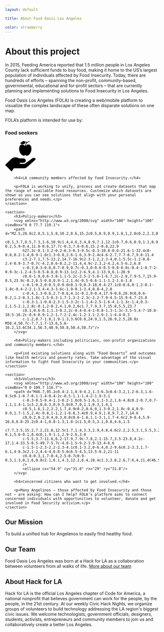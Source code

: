 ```yaml
---
layout: default

title: About Food Oasis Los Angeles

color: strawberry
---
```


# About this project

In 2015, Feeding America reported that 1.5 million people in Los Angeles County lack sufficient funds to buy food, making it home to the US’s largest population of individuals affected by Food Insecurity. Today, there are hundreds of efforts – spanning the non-profit, community-based, governmental, educational and for-profit sectors – that are currently planning and implementing solutions to Food Insecurity in Los Angeles. 

Food Oasis Los Angeles (FOLA) is creating a web/mobile platform to visualize the complex landscape of these often disparate solutions on one map.

FOLA’s platform is intended for use by: 

<div class="audience">
	<section>
		<h3>Food seekers</h3>
		<svg xmlns="http://www.w3.org/2000/svg" width="100" height="100" viewBox="0 0 97.6 96.9">
		<path id="XMLID_259_" d="M0,75.9c0.2-0.2,0.5-0.3,0.8-0.5c6-5.9,12.1-11.9,18.1-17.8c4.5-4.4,9.9-6.2,16.2-5.7
			c2.6,0.2,5.1,0.9,7.4,2.1c1.9,0.9,3.9,1.3,5.9,1.3c3.3,0,6.6,0,9.8,0c1.7,0,3.3,0.4,4.8,1.3c4.1,2.5,4.3,8.1,0.4,10.9
			c-1.5,1.1-3.2,1.7-5,1.7c-4,0-7.9,0-11.9,0c-0.3,0-0.7,0-1.2,0c1.2,1.2,2.2,2.3,3.3,3.3c0.2,0.2,0.5,0.2,0.8,0.2c4.2,0,8.4,0,12.5,0
			c0.5,0,1-0.3,1.4-0.5c7.5-5.5,15.1-11,22.6-16.5c2.4-1.8,5.2-2.6,8.2-1.7c0.6,0.2,1.1,0.4,1.6,0.7c2.1,1.2,2.3,3.6,0.5,5.2
			c-5.6,5-11.1,9.9-16.7,14.9c-3.1,2.7-6.1,5.4-9.2,8.1c-2.8,2.5-6.1,3.8-9.9,3.8c-10.6,0-21.2,0-31.7,0c-0.7,0-1.2,0.2-1.5,0.8
			c-1.9,3-3.9,5.9-5.8,8.8c-0.2,0.3-0.4,0.5-0.5,0.7C14,90,7.1,83,0,75.9z"/>
		<path id="XMLID_255_" d="M65.4,14.8c0.8-0.1,1.5-0.6,2.1-1.1c1.4-1.2,2.9-2.2,4.7-2.8c3.3-1,6.5,0,8.7,2.8c1.6,2,2.5,4.3,2.9,6.7
			c1.2,7.6-0.5,14.5-5.1,20.7c-1.5,2-3.4,3.6-5.8,4.6c-2.5,1-5,1-7.3-0.5c-0.7-0.4-1.4-0.4-2.1,0c-3.1,1.8-6.1,1.5-9.1-0.3
			c-2.4-1.5-4.2-3.6-5.6-5.9c-2-3.2-3.1-6.7-3.7-10.5c-0.5-3.4-0.4-6.7,0.6-10c0.6-2.1,1.6-4,3.1-5.6c2.4-2.4,5.7-3,9-1.6
			c1.4,0.6,2.6,1.5,3.7,2.5c0.6,0.5,1.2,0.9,2,1c0.3-1.8,0.9-3.6,1.7-5.2C66,8,67.1,6.5,68.4,5.2c-0.6-0.9-2.2-1.4-3.7-1
			c-0.6,3.1-2.7,5-5.8,5.5c-2.7,0.4-5.2,0-7.8-0.7c-0.5-0.1-1.1-0.3-1.6-0.5c-0.9-0.3-1.2-1.1-0.6-1.8c2.2-2.6,4.6-5,7.9-6.2
			c2.4-0.9,4.7-0.7,6.8,0.9c0.1,0,0.1,0.1,0.2,0.1c0.3,0.6,0.9,0.5,1.5,0.5c1-0.1,2,0,3,0.4c0.7,0.3,1.3,0.7,1.8,1.3
			c0.3-0.2,0.6-0.5,0.9-0.7c1.9-1.3,4-2.1,6.2-2.7c0.5-0.1,1,0.1,1.2,0.6c0.1,0.5-0.1,1-0.7,1.2c-1.6,0.4-3.2,1-4.7,1.9
			c-4,2.4-6.3,5.9-7.3,10.4C65.4,14.6,65.4,14.7,65.4,14.8z"/>
		</svg>

		<h4>LA community members affected by food Insecurity.</h4>

		<p>FOLA is working to unify, process and create datasets that map the range of available Food resources. Customize which datasets are shown so you can see solutions that align with your personal preferences and needs.</p>
	</section>

	<section>
		<h3>Policy-makers</h3>
		<svg xmlns="http://www.w3.org/2000/svg" width="100" height="100" viewBox="0 0 77.7 119.1">
		<path d="M2.5,28.8c2.8,5.1,5.8,10.2,8.6,15.2c0.5,0.9,0.9,1.8,1,2.8c0.2,2.3,0.3,4.6,0.3,6.9
			c0.1,3.7,0.5,7.3,1.6,10.9c1.4,4.6,3.4,8.9,7.1,12.1c0.7,0.6,0.9,1.1,0.9,2c-0.2,5.9-0.4,11.8-0.6,17.7c-0.3,7.6-0.6,15.2-0.8,22.9
			h27.3c-0.1-3.2-0.2-6.3-0.3-9.5c-0.3-10.8-0.6-21.6-1-32.4c0-0.8,0.2-1.4,0.9-1.8c1.3-0.8,2.6-1.6,3.9-2.4c4.6-2.7,7.7-6.7,9.8-11.4
			c3.2-7.1,7.5-13.2,14.7-16.9c2.3-1.2,2.3-4,0.1-5.5c-1.2-0.8-2.4-0.9-3.7-0.7c-4.2,0.6-8.2,2-11.4,4.9c-2.3,2-4.2,4.5-6.2,6.8
			c-0.3,0.3-0.6,0.7-0.9,0.7c-0.3,0-0.6-0.5-0.8-0.8c-0.4-1-0.7-2-0.9-3c-1.2-4.5-0.5-8.8,0.9-13.1c2.2-6.9,4.1-13.9,6.1-20.9
			c0.6-1.9,0.6-3.8-1.1-5.2c-2.5-2-5.6-1-6.7,2c-2.8,7.9-5.7,15.9-8.5,23.9c-0.2,0.5-0.8,0.9-1.2,1.4c-0.5-0.6-1.1-1.2-1.6-1.8
			c-0.1-0.2,0-0.5,0-0.8c0.1-9,0.3-18,0.4-27.1c0-0.6,0-1.2-0.1-1.8c-0.4-2-2.1-3.4-4.3-3.6c-1.9-0.1-3.4,0.8-4,2.8
			c-0.4,1.3-0.6,2.7-0.6,4.1c-0.2,9-0.4,17.9-0.6,26.9c0,0.6-0.2,1.2-0.3,1.8c-1.5-0.3-1.7-1.3-2-2.3c-2.2-7.9-4.5-15.9-6.7-23.8
			c-0.3-1.1-0.8-2.3-1.5-3.2c-1-1.4-2.5-1.6-4.1-1.3c-1.4,0.3-2,1.5-2.1,2.8c-0.1,2-0.2,4.1,0.2,6c1.7,7.9,3.7,15.8,5.5,23.7
			c0.1,0.6-0.1,1.3-0.2,2c-0.4-0.4-1-0.8-1.3-1.3c-3.5-5.4-7-10.8-10.5-16.2c-0.6-0.9-1.2-1.7-2-2.4c-1.2-1.1-2.9-1.1-4.4-0.3
			c-1.2,0.7-1.8,1.9-1.3,3.6C0.8,24.9,1.5,26.9,2.5,28.8z M50.4,50.7c-7.7,1.7-13.6,5.6-16.2,13.6C34.1,56.5,40.9,50.8,50.4,50.7z"/>
		</svg>

		<h4>Policy-makers including politicians, non-profit organizations and community members.</h4>

		<p>Find existing solutions along with “Food Deserts” and outcomes like health metrics and poverty rates. Take advantage of the visual information to fight Food Insecurity in your communities.</p>
	</section>

	<section>
		<h3>Volunteers</h3>
		<svg xmlns="http://www.w3.org/2000/svg" width="100" height="100" viewBox="0 0 109.7 116.7">
		<path d="M46.7,95.2c0.4-2.1,0.9-4.2,1.3-6.3c0.6-3.2,1.2-6.3,1.6-9.5c0.1-0.7-0.1-1.4-0.4-2c-0.5-1.1-1.4-2-1.9-3.1
			c-0.3-0.5-0.4-1.3-0.2-1.8c0.5-1.6,1.1-3.2,1.6-4.8c0.2-0.7,0.7-1.1,1.4-1.1c3.2,0,6.3,0,9.5,0c0.7,0,1.1,0.3,1.4,1
			c0.5,1.6,1.2,3.2,1.7,4.9c0.2,0.6,0,1.3-0.2,1.8c-0.4,0.9-0.9,1.7-1.5,2.4c-0.8,1-1,2.1-0.8,3.4c0.9,4.9,1.8,9.7,2.7,14.6
			c0,0.2,0.2,0.4,0.3,0.8c0.6-1.6,1.1-3.1,1.7-4.6c2.9-8.4,5.9-16.8,8.8-25.2c0.4-1,0.8-1.3,1.8-1c1.5,0.5,3.1,0.8,4.6,1.5
			c7.7,3.5,15.2,7.2,21.8,12.5c1.7,1.4,3.3,2.9,4.8,4.6c2.2,2.5,3.1,5.5,3.2,8.8c0.1,2.8-0.1,5.6-0.1,8.4c0,1.9-1.1,2.9-2.6,3.8
			c-5.5,3.7-11.6,6.2-17.9,7.9c-7.8,2.1-15.7,3.5-23.8,4.2c-17,1.4-33.5-0.5-49.7-5.7c-4.8-1.5-9.2-3.9-13.4-6.6
			c-1.5-1-2.3-2.2-2.3-4.1c0.1-3.2,0-6.4,0.2-9.6c0.2-3.3,1.7-6.1,4-8.3c2.1-2,4.4-4,6.8-5.6c6.5-4.5,13.5-8.2,21-11
			c0.8-0.3,1.7-0.4,2.5-0.7c0.9-0.3,1.3,0,1.6,0.8c2.1,6.1,4.3,12.2,6.4,18.4c1.3,3.8,2.6,7.6,4,11.4C46.5,95.2,46.6,95.2,46.7,95.2z"
			/>
			<ellipse cx="54.9" cy="31.8" rx="29" ry="31.8"/>
		</svg>

		<h4>Concerned citizens who want to get involved.</h4>

		<p>Many Angelinos – those affected by Food Insecurity and those not – are asking: How can I help? FOLA’s platform aims to connect concerned individuals with opportunities to volunteer, donate and get involved in Food Security activism.</p>
	</section>
</div>

## Our Mission

To build a unified hub for Angelenos to easily find healthy food.

## Our Team

Food Oasis Los Angeles was born at a Hack for LA as a collaboration between volunteers from all walks of life. [More about our team](/team)

## About Hack for LA

Hack for LA is the official Los Angeles chapter of Code for America, a national nonprofit that believes government can work for the people, by the people, in the 21st century. At our weekly Civic Hack Nights, we organize groups of volunteers to build technology addressing the LA region's biggest civic issues. We welcome technologists, government officials, designers, students, activists, entrepreneurs and community members to join us and collaboratively create a better Los Angeles.
